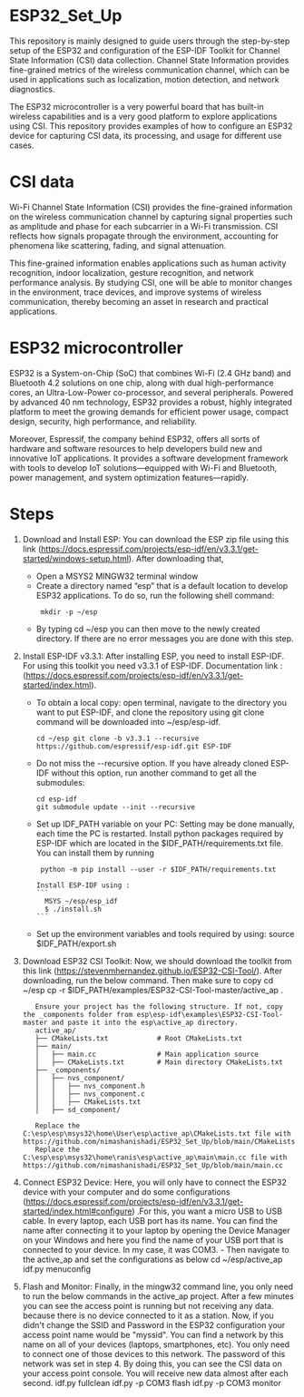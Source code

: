 # ESP32_Set_Up
This repository is mainly designed to guide users through the step-by-step setup of the ESP32 and configuration of the ESP-IDF Toolkit for  Channel State Information (CSI) data collection. Channel State Information provides fine-grained metrics of the wireless communication channel, which can be used in applications such as localization, motion detection, and network diagnostics.

The ESP32 microcontroller is a very powerful board that has built-in wireless capabilities and is a very good platform to explore applications using CSI. This repository provides examples of how to configure an ESP32 device for capturing CSI data, its processing, and usage for different use cases.

# CSI data
Wi-Fi Channel State Information (CSI) provides the fine-grained information on the wireless communication channel by capturing signal properties such as amplitude and phase for each subcarrier in a Wi-Fi transmission. CSI reflects how signals propagate through the environment, accounting for phenomena like scattering, fading, and signal attenuation. 

This fine-grained information enables applications such as human activity recognition, indoor localization, gesture recognition, and network performance analysis. By studying CSI, one will be able to monitor changes in the environment, trace devices, and improve systems of wireless communication, thereby becoming an asset in research and practical applications.

# ESP32 microcontroller
ESP32 is a System-on-Chip (SoC) that combines Wi-Fi (2.4 GHz band) and Bluetooth 4.2 solutions on one chip, along with dual high-performance cores, an Ultra-Low-Power co-processor, and several peripherals. Powered by advanced 40 nm technology, ESP32 provides a robust, highly integrated platform to meet the growing demands for efficient power usage, compact design, security, high performance, and reliability.

Moreover, Espressif, the company behind ESP32, offers all sorts of hardware and software resources to help developers build new and innovative IoT applications. It provides a software development framework with tools to develop IoT solutions—equipped with Wi-Fi and Bluetooth, power management, and system optimization features—rapidly.

# Steps


1) Download and Install ESP: You can download the ESP zip file using this link (https://docs.espressif.com/projects/esp-idf/en/v3.3.1/get-started/windows-setup.html). After downloading that,
      - Open a MSYS2 MINGW32 terminal window
      - Create a directory named “esp” that is a default location to develop ESP32 applications. To do so, run the following shell command:
        ```
         mkdir -p ~/esp
        ```
      - By typing cd ~/esp you can then move to the newly created directory. If there are no error messages you are done with this step.
    

2) Install ESP-IDF v3.3.1: After installing ESP, you need to install ESP-IDF. For using this toolkit you need v3.3.1 of ESP-IDF. Documentation link :
(https://docs.espressif.com/projects/esp-idf/en/v3.3.1/get-started/index.html). 
      - To obtain a local copy: open terminal, navigate to the directory you want to put ESP-IDF, and clone the repository using git clone command will be             downloaded into ~/esp/esp-idf.
        ```
        cd ~/esp git clone -b v3.3.1 --recursive https://github.com/espressif/esp-idf.git ESP-IDF
        ```
      - Do not miss the --recursive option. If you have already cloned ESP-IDF without this option, run another command to get all the submodules:
          ```
          cd esp-idf
          git submodule update --init --recursive
          ```
      - Set up IDF_PATH variable on your PC: Setting may be done manually, each time the PC is restarted.
        Install python packages required by ESP-IDF which are located in the $IDF_PATH/requirements.txt file. You can install them by running
           ```
            python -m pip install --user -r $IDF_PATH/requirements.txt
           ```
            Install ESP-IDF using : 
            ```
              MSYS ~/esp/esp_idf
              $ ./install.sh
            ```
      - Set up the environment variables and tools required by using: 
            source $IDF_PATH/export.sh

3) Download ESP32 CSI Toolkit: Now, we should download the toolkit from this link (https://stevenmhernandez.github.io/ESP32-CSI-Tool/). After downloading, run the below command. Then make sure to copy
          cd ~/esp
          cp -r $IDF_PATH/examples/ESP32-CSI-Tool-master/active_ap .
   
          Ensure your project has the following structure. If not, copy the _components folder from esp\esp-idf\examples\ESP32-CSI-Tool-master and paste it into the esp\active_ap directory.
          active_ap/
          ├── CMakeLists.txt            # Root CMakeLists.txt
          ├── main/
          │   ├── main.cc               # Main application source
          │   ├── CMakeLists.txt        # Main directory CMakeLists.txt
          ├── _components/
          │   ├── nvs_component/
          │   │   ├── nvs_component.h
          │   │   ├── nvs_component.c
          │   │   ├── CMakeLists.txt
          │   ├── sd_component/
   
          Replace the C:\esp\esp\msys32\home\User\esp\active_ap\CMakeLists.txt file with https://github.com/nimashanishadi/ESP32_Set_Up/blob/main/CMakeLists.txt
          Replace the  C:\esp\esp\msys32\home\ranis\esp\active_ap\main\main.cc file with https://github.com/nimashanishadi/ESP32_Set_Up/blob/main/main.cc


4) Connect ESP32 Device: Here, you will only have to connect the ESP32 device with your computer and do some configurations (https://docs.espressif.com/projects/esp-idf/en/v3.3.1/get-started/index.html#configure)    .For this, you want a micro USB to USB cable. In every laptop, each USB port has its name. You can find the name after connecting it to your laptop by opening the Device Manager on your Windows and here you        find   the name of your USB port that is connected to your device. In my case, it was COM3.
            - Then navigate to the active_ap and set the configurations as below
                  cd ~/esp/active_ap
                  idf.py menuconfig


5) Flash and Monitor: Finally, in the mingw32 command line, you only need to run the below commands in the active_ap project. After a few minutes you can see the access point is running but not receiving any data. because there is no device connected to it as a station. Now, if you didn't change the SSID and Password in the ESP32 configuration your access point name would be "myssid". You can find a network by this name on all of your devices (laptops, smartphones, etc). You only need to connect one of those devices to this network. The password of this network was set in step 4. By doing this, you can see the CSI data on your access point console. You will receive new data almost after each second.
            idf.py fullclean 
            idf.py -p COM3 flash 
            idf.py -p COM3 monitor
